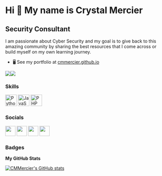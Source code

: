 Hi 👋 My name is Crystal Mercier
================================

Security Consultant
-------------------

I am passionate about Cyber Security and my goal is to give back to this amazing community by sharing the best resources that I come across or build myself on my own learning journey.

* 🖥️  See my portfolio at [cmmercier.github.io](http://cmmercier.github.io/)

<a href="https://www.twitter.com/Crystal_Merci" target="_blank" rel="noreferrer"><img
src="https://img.shields.io/twitter/follow/Crystal_Merci?logo=twitter&style=for-the-badge&color=0891b2&labelColor=1c1917"
/></a><a href="https://www.github.com/CMMercier" target="_blank" rel="noreferrer"><img
src="https://img.shields.io/github/followers/CMMercier?logo=github&style=for-the-badge&color=0891b2&labelColor=1c1917" /></a>

### Skills

<p align="left">
<a href="https://www.python.org/" target="_blank" rel="noreferrer"><img src="https://raw.githubusercontent.com/danielcranney/readme-generator/main/public/icons/skills/python-colored.svg" width="36" height="36" alt="Python" /></a>
<a href="https://developer.mozilla.org/en-US/docs/Web/JavaScript" target="_blank" rel="noreferrer"><img src="https://raw.githubusercontent.com/danielcranney/readme-generator/main/public/icons/skills/javascript-colored.svg" width="36" height="36" alt="JavaScript" /></a>
<a href="https://www.php.net/" target="_blank" rel="noreferrer"><img src="https://raw.githubusercontent.com/danielcranney/readme-generator/main/public/icons/skills/php-colored.svg" width="36" height="36" alt="PHP" /></a>
</p>

### Socials

<p align="left"> <a href="https://www.github.com/CMMercier" target="_blank" rel="noreferrer"><img src="https://raw.githubusercontent.com/danielcranney/readme-generator/main/public/icons/socials/github.svg" width="32" height="32" /></a> <a href="https://www.linkedin.com/in/crystalmercier" target="_blank" rel="noreferrer"><img src="https://raw.githubusercontent.com/danielcranney/readme-generator/main/public/icons/socials/linkedin.svg" width="32" height="32" /></a> <a href="http://www.medium.com/lostsoulofawolf" target="_blank" rel="noreferrer"><img src="https://raw.githubusercontent.com/danielcranney/readme-generator/main/public/icons/socials/medium.svg" width="32" height="32" /></a> <a href="https://www.twitter.com/Crystal_Merci" target="_blank" rel="noreferrer"><img src="https://raw.githubusercontent.com/danielcranney/readme-generator/main/public/icons/socials/twitter.svg" width="32" height="32" /></a></p>

### Badges

<b>My GitHub Stats</b>

<a href="http://www.github.com/CMMercier"><img src="https://github-readme-stats.vercel.app/api?username=CMMercier&show_icons=true&hide=&count_private=true&title_color=0891b2&text_color=ffffff&icon_color=0891b2&bg_color=1c1917&hide_border=true&show_icons=true" alt="CMMercier's GitHub stats" /></a>
